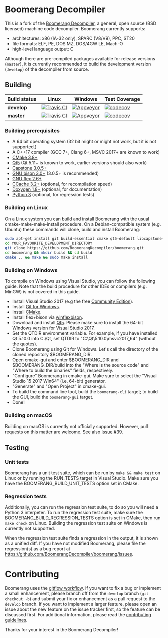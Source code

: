 # Boomerang Decompiler

This is a fork of the [Boomerang Decompiler](http://boomerang.sourceforge.net/), a general, open source (BSD licensed) machine code decompiler.
Boomerang currently supports:
 - architectures: x86 (IA-32 only), SPARC (V8/V9), PPC, ST20
 - file formats: ELF, PE, DOS MZ, DOS/4GW LE, Mach-O
 - high-level language output: C

Although there are pre-compiled packages available for release versions (`master`),
it is currently recommended to build the development version (`develop`) of the decompiler from source.


## Building

| **Build status** | Linux | Windows | Test Coverage |
|------------------|-------|---------|---------------|
|    **develop**   | [![Travis CI](https://api.travis-ci.com/BoomerangDecompiler/boomerang.svg?branch=develop)](https://travis-ci.com/BoomerangDecompiler/boomerang/branches) | [![Appveyor](https://ci.appveyor.com/api/projects/status/pg2bw7kxse1t7cx8/branch/develop?svg=true)](https://ci.appveyor.com/project/ceeac/boomerang/branch/develop) | [![codecov](https://codecov.io/gh/BoomerangDecompiler/boomerang/branch/develop/graph/badge.svg)](https://codecov.io/gh/BoomerangDecompiler/boomerang/branch/develop) |
|    **master**    | [![Travis CI](https://api.travis-ci.com/BoomerangDecompiler/boomerang.svg?branch=master)](https://travis-ci.com/BoomerangDecompiler/boomerang/branches)  | [![Appveyor](https://ci.appveyor.com/api/projects/status/pg2bw7kxse1t7cx8/branch/master?svg=true)](https://ci.appveyor.com/project/ceeac/boomerang/branch/master)   | [![codecov](https://codecov.io/gh/BoomerangDecompiler/boomerang/branch/master/graph/badge.svg)](https://codecov.io/gh/BoomerangDecompiler/boomerang/branch/master)   |


### Building prerequisites

 - A 64 bit operating system (32 bit might or might not work, but it is not supported.)
 - A C++17 compiler (GCC 7+, Clang 6+, MSVC 2017+ are known to work)
 - [CMake 3.8+](https://cmake.org/download/)
 - [Qt5](https://www.qt.io/download-open-source/) (Qt 5.11+ is known to work, earlier versions should also work)
 - [Capstone 3.0.5+](http://www.capstone-engine.org/)
 - [GNU bison 3.0+](https://www.gnu.org/software/bison/) (3.0.5+ is recommended)
 - [GNU flex 2.6+](https://github.com/westes/flex)
 - [CCache 3.2+](https://ccache.samba.org/download.html) (optional, for recompilation speed)
 - [Doxygen 1.8+](http://www.doxygen.nl/) (optional, for documentation)
 - [Python 3](https://www.python.org/downloads/) (optional, for regression tests)


### Building on Linux

On a Linux system you can build and install Boomerang with the usual cmake-make-make-install procedure.
On a Debian-compatible system (e.g. Ubuntu) these commands will clone, build and install Boomerang:

```bash
sudo apt-get install git build-essential cmake qt5-default libcapstone-dev flex bison doxygen
cd YOUR_FAVOURITE_DEVELOPMENT_DIRECTORY
git clone https://github.com/BoomerangDecompiler/boomerang.git
cd boomerang && mkdir build && cd build
cmake .. && make && sudo make install
```


### Building on Windows

To compile on Windows using Visual Studio, you can follow the following guide. Note that the build procedure
for other IDEs or compilers (e.g. MinGW) is not covered in this guide.

- Install Visual Studio 2017 (e.g the free [Community Edition](https://visualstudio.microsoft.com/vs/community/)).
- Install [Git for Windows](https://github.com/git-for-windows/git/releases/latest).
- Install [CMake](https://cmake.org/download/).
- Install flex+bison via [winflexbison](https://github.com/lexxmark/winflexbison).
- Download and install [Qt5](https://www.qt.io/download-open-source/). Please make sure to install the 64-bit Windows version for Visual Studio 2017.
- Set the QTDIR environment variable. For example, if you have installed Qt 5.10.0 into C:\Qt, set QTDIR to "C:\Qt\5.10.0\msvc2017_64\" (without the quotes).
- Clone Boomerang using Git for Windows. Let's call the directory of the cloned repository $BOOMERANG_DIR.
- Open cmake-gui and enter $BOOMERANG_DIR and $BOOMERANG_DIR/build into the "Where is the source code" and "Where to build the binaries" fields, respectively.
- "Configure" Boomerang in cmake-gui. Make sure to select the "Visual Studio 15 2017 Win64" (i.e. 64-bit) generator.
- "Generate" and "Open Project" in cmake-gui.
- To build the command line tool, build the `boomerang-cli` target; to build the GUI, build the `boomerang-gui` target.
- Done!


### Building on macOS

Building on macOS is currently not officially supported. However, pull requests on this matter are welcome. See also [Issue #39](https://github.com/BoomerangDecompiler/boomerang/issues/39).


## Testing

### Unit tests

Boomerang has a unit test suite, which can be run by `make && make test` on Linux or by running the RUN_TESTS target in Visual Studio.
Make sure you have the BOOMERANG_BUILD_UNIT_TESTS option set in CMake.


### Regression tests

Additionally, you can run the regression test suite, to do so you will need a Python 3 interpeter.
To run the regression test suite, make sure the BOOMERANG_BUILD_REGRESSION_TESTS option is set in CMake, then run `make check`
on Linux. Building the regression test suite on Windows is currently not supported.

When the regression test suite finds a regression in the output, it is shown as a unified diff.
If you have not modified Boomerang, please file the regression(s) as a bug report at https://github.com/BoomerangDecompiler/boomerang/issues.


# Contributing

Boomerang uses the [gitflow workflow](https://nvie.com/posts/a-successful-git-branching-model/). If you want to fix a bug or implement a small enhancement,
please branch off from the `develop` branch (`git checkout -b`) and submit your fix or enhancement as a pull request to the `develop` branch.
If you want to implement a larger feature, please open an issue about the new feature on the issue tracker first, so the feature can be discussed first.
For additional information, please read the [contributing guidelines](https://github.com/BoomerangDecompiler/boomerang/blob/develop/Contributing.md).

Thanks for your interest in the Boomerang Decompiler!
